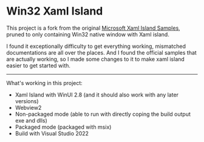 # Win32 Xaml Island
This project is a fork from the original [Microsoft Xaml Island Samples](https://github.com/microsoft/Xaml-Islands-Samples), pruned to only containing Win32 native window with Xaml island.

I found it exceptionally difficulty to get everything working, mismatched documentations are all over the places. And I found the official samples that are actually working, so I made some changes to it to make xaml island easier to get started with.

--- 
What's working in this project:
- Xaml Island with WinUI 2.8 (and it should also work with any later versions)
- Webview2
- Non-packaged mode (able to run with directly coping the build output exe and dlls) 
- Packaged mode (packaged with msix)
- Build with Visual Studio 2022